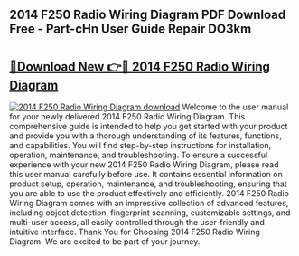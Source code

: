 ## 2014 F250 Radio Wiring Diagram PDF Download Free - Part-cHn User Guide Repair DO3km

# <h2><a href="http://dfsy28.blite.top/?on=2014+F250+Radio+Wiring+Diagram">🔗Download New 👉🔴 2014 F250 Radio Wiring Diagram</a></h2>

[![2014 F250 Radio Wiring Diagram download](https://i.imgur.com/lujVjoI.png)](http://dfsy28.blite.top/?on=2014+F250+Radio+Wiring+Diagram)
Welcome to the user manual for your newly delivered 2014 F250 Radio Wiring Diagram. This comprehensive guide is intended to help you get started with your product and provide you with a thorough understanding of its features, functions, and capabilities. You will find step-by-step instructions for installation, operation, maintenance, and troubleshooting. To ensure a successful experience with your new 2014 F250 Radio Wiring Diagram, please read this user manual carefully before use. It contains essential information on product setup, operation, maintenance, and troubleshooting, ensuring that you are able to use the product effectively and efficiently. 2014 F250 Radio Wiring Diagram comes with an impressive collection of advanced features, including object detection, fingerprint scanning, customizable settings, and multi-user access, all easily controlled through the user-friendly and intuitive interface. Thank You for Choosing 2014 F250 Radio Wiring Diagram. We are excited to be part of your journey.
